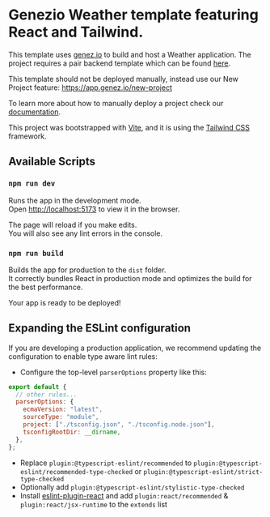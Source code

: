 # Genezio Weather template featuring React and Tailwind.

This template uses [genez.io](https://genez.io/) to build and host a Weather application. The project requires a pair backend template which can be found [here](https://github.com/Genez-io/weather-backend-typescript-template).

This template should not be deployed manually, instead use our New Project feature: https://app.genez.io/new-project

To learn more about how to manually deploy a project check our [documentation](https://docs.genez.io/genezio-documentation/getting-started).

This project was bootstrapped with [Vite](https://vitejs.dev/), and it is using the [Tailwind CSS](https://tailwindcss.com) framework.

## Available Scripts

### `npm run dev`

Runs the app in the development mode.\
Open [http://localhost:5173](http://localhost:5173) to view it in the browser.

The page will reload if you make edits.\
You will also see any lint errors in the console.

### `npm run build`

Builds the app for production to the `dist` folder.\
It correctly bundles React in production mode and optimizes the build for the best performance.

Your app is ready to be deployed!

## Expanding the ESLint configuration

If you are developing a production application, we recommend updating the configuration to enable type aware lint rules:

- Configure the top-level `parserOptions` property like this:

```js
export default {
  // other rules...
  parserOptions: {
    ecmaVersion: "latest",
    sourceType: "module",
    project: ["./tsconfig.json", "./tsconfig.node.json"],
    tsconfigRootDir: __dirname,
  },
};
```

- Replace `plugin:@typescript-eslint/recommended` to `plugin:@typescript-eslint/recommended-type-checked` or `plugin:@typescript-eslint/strict-type-checked`
- Optionally add `plugin:@typescript-eslint/stylistic-type-checked`
- Install [eslint-plugin-react](https://github.com/jsx-eslint/eslint-plugin-react) and add `plugin:react/recommended` & `plugin:react/jsx-runtime` to the `extends` list
